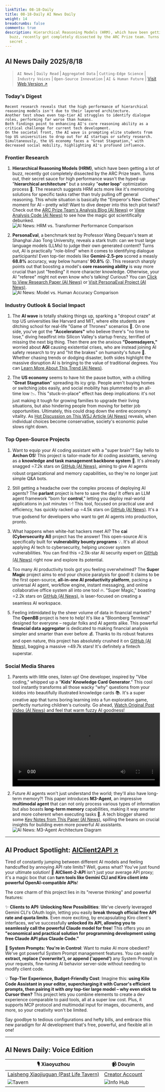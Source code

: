 ```yaml
---
linkTitle: 08-18-Daily
title: 08-18-Daily AI News Daily
weight: 14
breadcrumbs: false
comments: true
description: Hierarchical Reasoning Models (HRM), which have been getting a lot of
  buzz, recently got completely dissected by the ARC Prize team. Turns out, their
  secret .
---
```

## AI News Daily 2025/8/18

> `AI News` | `Daily Read` | `Aggregated Data` | `Cutting-Edge Science` | `Industry Voices` | `Open-Source Innovation` | `AI & Human Future` | [Visit Web Version ↗️](https://ai.hubtoday.app/)

### **Today's Digest**

```
Recent research reveals that the high performance of hierarchical reasoning models isn't due to their layered architecture.
Another test shows even top-tier AI struggles to identify dialogue roles, performing far worse than humans.
Both findings point to enhancing AI's core reasoning ability as a critical challenge for current tech development.
On the societal front, the AI wave is prompting elite students from top US universities to drop out for AI startups or safety research.
Simultaneously, the US economy faces a "Great Stagnation," with decreased social mobility, highlighting AI's profound influence.
```

### Frontier Research
1. **Hierarchical Reasoning Models (HRM)**, which have been getting a lot of buzz, recently got completely dissected by the ARC Prize team. Turns out, their secret sauce for high performance wasn't the hyped-up "**hierarchical architecture**" but a sneaky "**outer loop**" optimization process 🤫. The research suggests HRM acts more like it's memorizing solutions for specific tasks rather than truly pulling off general reasoning. This whole situation is basically the "Emperor's New Clothes" moment for AI – pretty wild! Want to dive deeper into this tech plot twist? Check out the [ARC Prize Team's Analysis Blog (AI News)](https://arcprize.org/blog/hrm-analysis) or [View Analysis Code (AI News)](https://github.com/arcprize/hierarchical-reasoning-model-analysis) to see how the magic got scientifically debunked.<br/>![AI News: HRM vs. Transformer Performance Comparison](https://cdn.jsdmirror.com/gh/justlovemaki/imagehub@main/images/2025/08/news_01k2wcx20ye8v9wfhw61v1fzdz.avif)

2. **PersonaEval**, a benchmark test by Professor Wang Dequan's team at Shanghai Jiao Tong University, reveals a stark truth: can we trust large language models (LLMs) to judge their own generated content? Turns out, AI is practically "role-blind" when it comes to identifying dialogue participants! Even top-tier models like **Gemini-2.5-pro** scored a measly **68.8%** accuracy, way below humans' **90.8%** 😲. This research sharply points out that boosting a model's **core reasoning ability** is way more crucial than just "feeding" it more character knowledge. Otherwise, your AI "referee" might not even know who's talking! Curious? You can [Click to View Research Paper (AI News)](https://arxiv.org/abs/2508.10014) or [Visit PersonaEval Project (AI News)](https://github.com/maple-zhou/PersonaEval).<br/>![AI News: Model vs. Human Accuracy Comparison](https://cdn.jsdmirror.com/gh/justlovemaki/imagehub@main/images/2025/08/news_01k2wcx4kgfpq9tne43zg28v7j.avif)

### Industry Outlook & Social Impact
1. The **AI wave** is totally shaking things up, sparking a "dropout craze" at top US universities like Harvard and MIT, where elite students are ditching school for real-life "Game of Thrones" scenarios 🤯. On one side, you've got the **"Accelerators"** who believe there's "no time to lose," diving headfirst into Silicon Valley's startup frenzy, terrified of missing the next big thing. Then there are the anxious **"Doomsdayers,"** worried about **AGI** causing existential crises, who are instead joining AI safety research to try and "hit the brakes" on humanity's future 🚦. Whether chasing trends or dodging disaster, both sides highlight the massive disruption AI is bringing to the value of traditional degrees. You can [Learn More About This Trend (AI News)](https://mp.weixin.qq.com/s?__biz=MzI3MTA0MTk1MA==&mid=2652620688&idx=2&sn=e19165a942f0330fe9a008d9e0d4f578).

2. The **US economy** seems to have hit the pause button, with a chilling "**Great Stagnation**" spreading its icy grip. People aren't buying homes or switching jobs easily, and social mobility has plummeted to an all-time low 📉. This "stuck-in-place" effect has deep implications: it's not just making it tough for growing families to upgrade their living situations, but also hindering people from moving for better job opportunities. Ultimately, this could drag down the entire economy's vitality. As [Hot Discussion on This WSJ Article (AI News)](https://readhacker.news/s/6zJ4w) reveals, when individual choices become conservative, society's economic pulse slows right down.

### Top Open-Source Projects
1. Want to equip your AI coding assistant with a "super brain"? Say hello to **Archon OS**! This project is tailor-made for AI coding assistants, serving as a **knowledge and task management backbone system** 🚀. It's already snagged ⭐7.2k stars on [GitHub (AI News)](https://github.com/coleam00/Archon), aiming to give AI agents robust organizational and memory capabilities, so they're no longer just simple Q&A bots.

2. Still getting a headache over the complex process of deploying AI agents? The **parlant** project is here to save the day! It offers an LLM agent framework "born for **control**," letting you deploy real-world applications in just minutes ✨! This tool, focused on practical use and efficiency, has quickly racked up ⭐4.5k stars on [GitHub (AI News)](https://github.com/emcie-co/parlant). It's a true godsend for developers who want to get AI agents into production, pronto.

3. What happens when white-hat hackers meet AI? The **cai (Cybersecurity AI)** project has the answer! This open-source AI is specifically built for **vulnerability bounty programs** 💡. It's all about applying AI tech to cybersecurity, helping uncover system vulnerabilities. You can find this ⭐2.5k-star AI security expert on [GitHub (AI News)](https://github.com/aliasrobotics/cai) right now and explore its potential.

4. Too many AI productivity tools got you feeling overwhelmed? The **Super Magic** project aims to end your choice paralysis for good! It claims to be the first open-source, **all-in-one AI productivity platform**, packing a universal AI agent, workflow engine, instant messaging, and online collaborative office system all into one tool 🔥. "Super Magic," boasting ⭐2.2k stars on [GitHub (AI News)](https://github.com/dtyq/magic), is laser-focused on creating a seamless AI workspace.

5. Feeling intimidated by the sheer volume of data in financial markets? The **OpenBB** project is here to help! It's like a "Bloomberg Terminal" designed for everyone – regular folks and AI agents alike. This powerful **financial data aggregator** is dedicated to making financial analysis simpler and smarter than ever before 💰. Thanks to its robust features and open nature, this project has absolutely crushed it on [GitHub (AI News)](https://github.com/OpenBB-finance/OpenBB), bagging a massive ⭐49.7k stars! It's definitely a fintech superstar.

### Social Media Shares
1. Parents with little ones, listen up! One developer, inspired by "Vibe coding," whipped up a "**Kids' Knowledge Card Generator**." This cool tool instantly transforms all those wacky "why" questions from your kiddos into beautifully illustrated knowledge cards 📚. It's a super creative app that turns boring learning into a fun exploration game, perfectly nurturing children's curiosity. Go ahead, [Watch Original Post Video (AI News)](https://x.com/vista8/status/1957085294676627487) and feel that warm fuzzy AI goodness!<br/><video src="https://cdn.jsdmirror.com/gh/justlovemaki/imagehub@main/images/2025/08/news_01k2wcxkxye82r7m3nsdz8tt3t.mp4" controls="controls" width="100%"></video>

2. Future AI agents won't just understand the world; they'll also have long-term memory?! This paper introduces **M3-Agent**, an impressive **multimodal agent** that can not only process various types of information but also boasts **long-term memory** capabilities, making it way smarter and more coherent when executing tasks 🤯. A tech blogger shared some [Key Notes from This Paper (AI News)](https://x.com/omarsar0/status/1956773240623235076), spilling the beans on crucial insights for building even more powerful AI assistants.<br/>![AI News: M3-Agent Architecture Diagram](https://cdn.jsdmirror.com/gh/justlovemaki/imagehub@main/images/2025/08/news_01k2wcxyssf8zt242mnmjn6747.avif)

---

## **AI Product Spotlight: [AIClient2API ↗️](https://github.com/justlovemaki/AIClient-2-API)**

Tired of constantly jumping between different AI models and feeling handcuffed by annoying API rate limits? Well, guess what? You've just found your ultimate solution! 🎉 **AIClient-2-API** isn't just your average API proxy; it's a magic box that can **turn tools like Gemini CLI and Kiro client into powerful OpenAI-compatible APIs**!

The core charm of this project lies in its "reverse thinking" and powerful features:

✨ **Clients to API: Unlocking New Possibilities**: We've cleverly leveraged Gemini CLI's OAuth login, letting you easily **break through official free API rate and quota limits**. Even more exciting, by encapsulating Kiro client's interfaces, we've successfully **unlocked its API, allowing you to seamlessly call the powerful Claude model for free**! This offers you an **"economical and practical solution for programming development using free Claude API plus Claude Code."**

🔧 **System Prompts: You're in Control**: Want to make AI more obedient? We've got powerful System Prompt management features. You can easily **extract, replace ('overwrite'), or append ('append')** any System Prompt in your requests, fine-tuning AI behavior server-side without needing to modify client code.

💡 **Top-Tier Experience, Budget-Friendly Cost**: Imagine this: **using Kilo Code Assistant in your editor, supercharging it with Cursor's efficient prompts, then pairing it with *any* top-tier large model – why even stick to Cursor then?** This project lets you combine elements to create a dev experience comparable to paid tools, all at a super low cost. Plus, it supports MCP protocol and multimodal input for images, documents, and more, so your creativity won't be limited.

Say goodbye to tedious configurations and hefty bills, and embrace this new paradigm for AI development that's free, powerful, and flexible all in one!

---

## **AI News Daily: Voice Edition**

| 🎙️ **Xiaoyuzhou** | 📹 **Douyin** |
| --- | --- |
| [Laisheng Xiaojiuguan (Past Life Tavern)](https://www.xiaoyuzhoufm.com/podcast/683c62b7c1ca9cf575a5030e) | [Creator Account](https://www.douyin.com/user/MS4wLjABAAAAwpwqPQlu38sO38VyWgw9ZjDEnN4bMR5j8x111UxpseHR9DpB6-CveI5KRXOWuFwG)|
| ![Tavern](https://cdn.jsdmirror.com/gh/justlovemaki/imagehub@main/logo/f959f7984e9163fc50d3941d79a7f262.md.png) | ![Info Hub](https://cdn.jsdmirror.com/gh/justlovemaki/imagehub@main/logo/7fc30805eeb831e1e2baa3a240683ca3.md.png) |